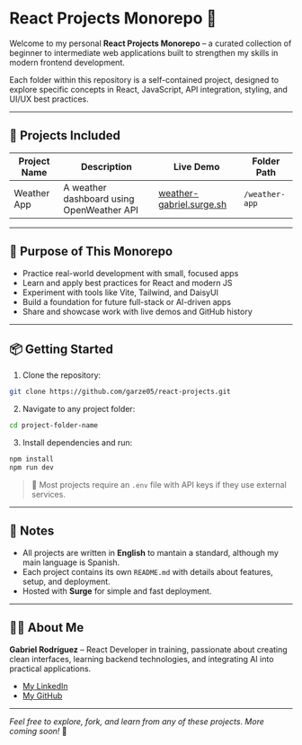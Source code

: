 # React Projects Monorepo 🧩

Welcome to my personal **React Projects Monorepo** – a curated collection of beginner to intermediate web applications built to strengthen my skills in modern frontend development.

Each folder within this repository is a self-contained project, designed to explore specific concepts in React, JavaScript, API integration, styling, and UI/UX best practices.

---

## 📁 Projects Included

| Project Name | Description                               | Live Demo                                                    | Folder Path    |
| ------------ | ----------------------------------------- | ------------------------------------------------------------ | -------------- |
| Weather App  | A weather dashboard using OpenWeather API | [weather-gabriel.surge.sh](https://weather-gabriel.surge.sh) | `/weather-app` |

---

## 🚀 Purpose of This Monorepo

- Practice real-world development with small, focused apps
- Learn and apply best practices for React and modern JS
- Experiment with tools like Vite, Tailwind, and DaisyUI
- Build a foundation for future full-stack or AI-driven apps
- Share and showcase work with live demos and GitHub history

---

## 📦 Getting Started

1. Clone the repository:

```bash
git clone https://github.com/garze05/react-projects.git
```

2. Navigate to any project folder:

```bash
cd project-folder-name
```

3. Install dependencies and run:

```bash
npm install
npm run dev
```

> 🔑 Most projects require an `.env` file with API keys if they use external services.

---

## 📌 Notes

- All projects are written in **English** to mantain a standard, although my main language is Spanish.
- Each project contains its own `README.md` with details about features, setup, and deployment.
- Hosted with **Surge** for simple and fast deployment.

---

## 👨‍💻 About Me

**Gabriel Rodríguez** – React Developer in training, passionate about creating clean interfaces, learning backend technologies, and integrating AI into practical applications.

- [My LinkedIn](https://www.linkedin.com/in/gabrielrodriguezovares/)
- [My GitHub](https://github.com/garze05)

---

_Feel free to explore, fork, and learn from any of these projects. More coming soon!_ 🚀
